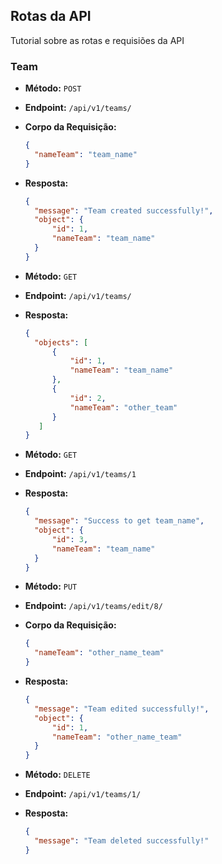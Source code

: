 ## Rotas da API
 
Tutorial sobre as rotas e requisiões da API
 
### Team
 
- **Método:** `POST`
- **Endpoint:** `/api/v1/teams/`
- **Corpo da Requisição:**
    ```json
    {
      "nameTeam": "team_name"
    }
    ```
- **Resposta:**
    ```json
    {
      "message": "Team created successfully!",
      "object": {
          "id": 1,
          "nameTeam": "team_name"
      }
    }
    ```


- **Método:** `GET`
- **Endpoint:** `/api/v1/teams/`
- **Resposta:**
    ```json
    {
      "objects": [
          {
              "id": 1,
              "nameTeam": "team_name"
          },
          {
              "id": 2,
              "nameTeam": "other_team"
          }
       ]
    }
    ```

- **Método:** `GET`
- **Endpoint:** `/api/v1/teams/1`
- **Resposta:**
    ```json
    {
      "message": "Success to get team_name",
      "object": {
          "id": 3,
          "nameTeam": "team_name"
      }
    }
    ```

- **Método:** `PUT`
- **Endpoint:** `/api/v1/teams/edit/8/`
- **Corpo da Requisição:**
    ```json
    {
      "nameTeam": "other_name_team"
    }
    ```
- **Resposta:**
    ```json
    {
      "message": "Team edited successfully!",
      "object": {
          "id": 1,
          "nameTeam": "other_name_team"
      }
    }
    ```


- **Método:** `DELETE`
- **Endpoint:** `/api/v1/teams/1/`
- **Resposta:**
    ```json
    {
      "message": "Team deleted successfully!"
    }
    ```

